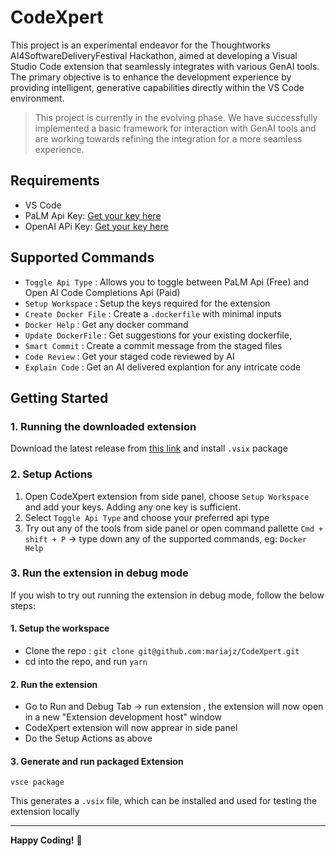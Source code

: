 # CodeXpert

This project is an experimental endeavor for the Thoughtworks AI4SoftwareDeliveryFestival Hackathon, aimed at developing a Visual Studio Code extension that seamlessly integrates with various GenAI tools. The primary objective is to enhance the development experience by providing intelligent, generative capabilities directly within the VS Code environment.

> This project is currently in the evolving phase. We have successfully implemented a basic framework for interaction with GenAI tools and are working towards refining the integration for a more seamless experience.

## Requirements

-  VS Code
-  PaLM Api Key: [Get your key here](https://developers.generativeai.google/tutorials/setup/)
-  OpenAI APi Key: [Get your key here](https://platform.openai.com/account/api-keys)

## Supported Commands

-  `Toggle Api Type` : Allows you to toggle between PaLM Api (Free) and Open AI Code Completions Api (Paid)
-  `Setup Workspace` : Setup the keys required for the extension
-  `Create Docker File` : Create a `.dockerfile` with minimal inputs
-  `Docker Help` : Get any docker command
-  `Update DockerFile` : Get suggestions for your existing dockerfile,
-  `Smart Commit` : Create a commit message from the staged files
-  `Code Review` : Get your staged code reviewed by AI
-  `Explain Code` : Get an AI delivered explantion for any intricate code

## Getting Started

### 1. Running the downloaded extension

Download the latest release from [this link](https://github.com/mariajz/CodeXpert/releases) and install `.vsix` package

### 2. Setup Actions

1. Open CodeXpert extension from side panel, choose `Setup Workspace` and add your keys. Adding any one key is sufficient.
2. Select `Toggle Api Type` and choose your preferred api type
3. Try out any of the tools from side panel or open command pallette `Cmd + shift + P` -> type down any of the supported commands, eg: `Docker Help`

### 3. Run the extension in debug mode

If you wish to try out running the extension in debug mode, follow the below steps:

#### 1. Setup the workspace

-  Clone the repo : `git clone git@github.com:mariajz/CodeXpert.git`
-  cd into the repo, and run `yarn`

#### 2. Run the extension

-  Go to Run and Debug Tab -> run extension , the extension will now open in a new "Extension development host" window
-  CodeXpert extension will now apprear in side panel
-  Do the Setup Actions as above

#### 3. Generate and run packaged Extension

```
vsce package
```

This generates a `.vsix` file, which can be installed and used for testing the extension locally

---

**Happy Coding!** 🚀
